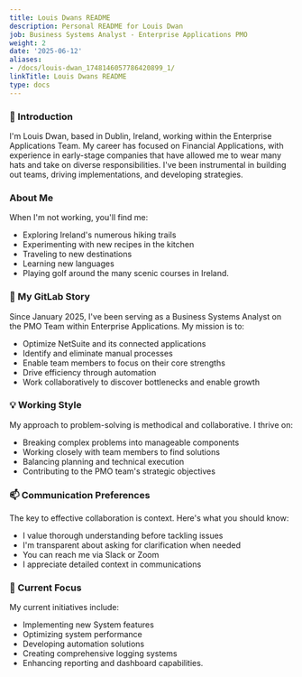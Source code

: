 ```yaml
---
title: Louis Dwans README
description: Personal README for Louis Dwan
job: Business Systems Analyst - Enterprise Applications PMO
weight: 2
date: '2025-06-12'
aliases:
- /docs/louis-dwan_1748146057786420899_1/
linkTitle: Louis Dwans README
type: docs
---
```


### 👋 Introduction

I'm Louis Dwan, based in Dublin, Ireland, working within the Enterprise Applications Team. My career has focused on Financial Applications, with experience in early-stage companies that have allowed me to wear many hats and take on diverse responsibilities. I've been instrumental in building out teams, driving implementations, and developing strategies.

### About Me

When I'm not working, you'll find me:

- Exploring Ireland's numerous hiking trails
- Experimenting with new recipes in the kitchen
- Traveling to new destinations
- Learning new languages
- Playing golf around the many scenic courses in Ireland.

### 🚀 My GitLab Story

Since January 2025, I've been serving as a Business Systems Analyst on the PMO Team within Enterprise Applications. My mission is to:

- Optimize NetSuite and its connected applications
- Identify and eliminate manual processes
- Enable team members to focus on their core strengths
- Drive efficiency through automation
- Work collaboratively to discover bottlenecks and enable growth

### 💡 Working Style

My approach to problem-solving is methodical and collaborative. I thrive on:

- Breaking complex problems into manageable components
- Working closely with team members to find solutions
- Balancing planning and technical execution
- Contributing to the PMO team's strategic objectives

### 📫 Communication Preferences

The key to effective collaboration is context. Here's what you should know:

- I value thorough understanding before tackling issues
- I'm transparent about asking for clarification when needed
- You can reach me via Slack or Zoom
- I appreciate detailed context in communications

### 🔨 Current Focus

My current initiatives include:

- Implementing new System features
- Optimizing system performance
- Developing automation solutions
- Creating comprehensive logging systems
- Enhancing reporting and dashboard capabilities.
